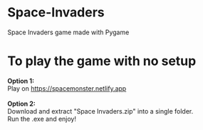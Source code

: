 # Space-Invaders
Space Invaders game made with Pygame

# To play the game with no setup
**Option 1:** <br>
Play on https://spacemonster.netlify.app<br>
<be>
<br>
**Option 2:**<br>
Download and extract "Space Invaders.zip" into a single folder.<br>
Run the .exe and enjoy!

